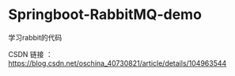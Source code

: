 # Springboot-RabbitMQ-demo
学习rabbit的代码

CSDN 链接 ： https://blog.csdn.net/oschina_40730821/article/details/104963544
